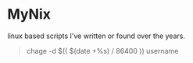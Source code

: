 # MyNix
linux based scripts I've written or found over the years.

> chage -d $(( $(date +%s) / 86400 )) username
